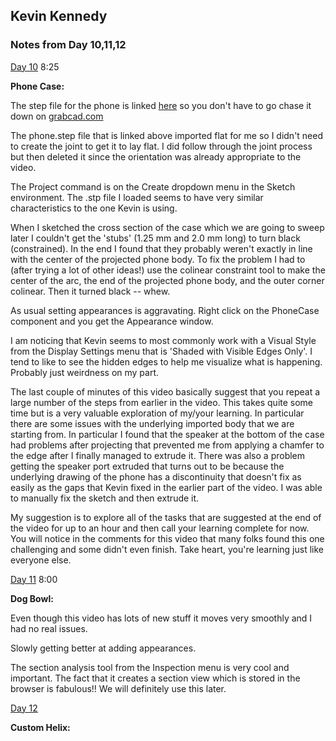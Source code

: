## Kevin Kennedy

### Notes from Day 10,11,12

[Day 10](https://www.youtube.com/watch?v=Mv54UfwYYos&list=PLrZ2zKOtC_-C4rWfapgngoe9o2-ng8ZBr&index=11) 8:25

**Phone Case:**

The step file for the phone is linked [here](https://github.com/smithrockmaker/ENGR102/blob/main/documents/FusionDocs/Google%20Pixel%203.stp) so you don't have to go chase it down on [grabcad.com](https://grabcad.com/)

The phone.step file that is linked above imported flat for me so I didn't need to create the joint to get it to lay flat. I did follow through the joint process but then deleted it since the orientation was already appropriate to the video.

The Project command is on the Create dropdown menu in the Sketch environment. The .stp file I loaded seems to have very similar characteristics to the one Kevin is using.

When I sketched the cross section of the case which we are going to sweep later I couldn't get the 'stubs' (1.25 mm and 2.0 mm long) to turn black (constrained). In the end I found that they probably weren't exactly in line with the center of the projected phone body. To fix the problem I had to (after trying a lot of other ideas!) use the colinear constraint tool to make the center of the arc, the end of the projected phone body, and the outer corner colinear. Then it turned black -- whew.

As usual setting appearances is aggravating. Right click on the PhoneCase component and you get the Appearance window. 

I am noticing that Kevin seems to most commonly work with a Visual Style from the Display Settings menu that is 'Shaded with Visible Edges Only'. I tend to like to see the hidden edges to help me visualize what is happening. Probably just weirdness on my part.

The last couple of minutes of this video basically suggest that you repeat a large number of the steps from earlier in the video. This takes quite some time but is a very valuable exploration of my/your learning. In particular there are some issues with the underlying imported body that we are starting from. In particular I found that the speaker at the bottom of the case had problems after projecting that prevented me from applying a chamfer to the edge after I finally managed to extrude it. There was also a problem getting the speaker port extruded that turns out to be because the underlying drawing of the phone has a discontinuity that doesn't fix as easily as the gaps that Kevin fixed in the earlier part of the video. I was able to manually fix the sketch and then extrude it. 

My suggestion is to explore all of the tasks that are suggested at the end of the video for up to an hour and then call your learning complete for now. You will notice in the comments for this video that many folks found this one challenging and some didn't even finish. Take heart, you're learning just like everyone else.


[Day 11](https://www.youtube.com/watch?v=Mv54UfwYYos&list=PLrZ2zKOtC_-C4rWfapgngoe9o2-ng8ZBr&index=12) 8:00

**Dog Bowl:**

Even though this video has lots of new stuff it moves very smoothly and I had no real issues.

Slowly getting better at adding appearances.

The section analysis tool from the Inspection menu is very cool and important. The fact that it creates a section view which is stored in the browser is fabulous!! We will definitely use this later.

[Day 12](https://www.youtube.com/watch?v=Mv54UfwYYos&list=PLrZ2zKOtC_-C4rWfapgngoe9o2-ng8ZBr&index=13)

**Custom Helix:**

